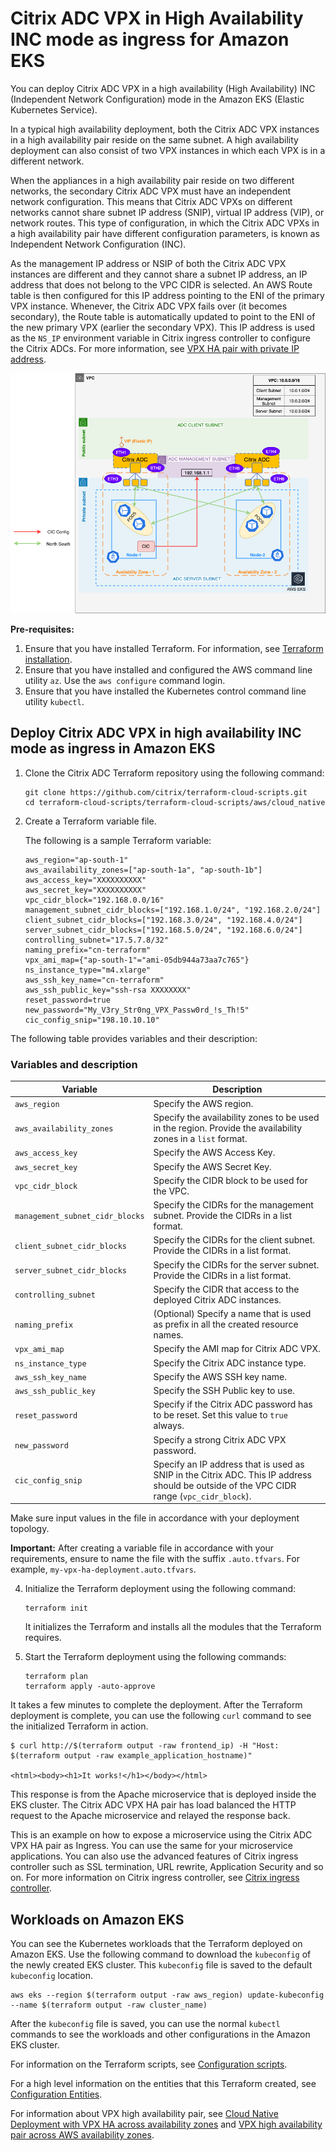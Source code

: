 # Citrix ADC VPX in High Availability INC mode as ingress for Amazon EKS

You can deploy Citrix ADC VPX in a high availability (High Availability) INC (Independent Network Configuration) mode in the Amazon EKS (Elastic Kubernetes Service).

In a typical high availability deployment, both the Citrix ADC VPX instances in a high availability pair reside on the same subnet. A high availability deployment can also consist of two VPX instances in which each VPX is in a different network.

When the appliances in a high availability pair reside on two different networks, the secondary Citrix ADC VPX must have an independent network configuration. This means that Citrix ADC VPXs on different networks cannot share subnet IP address (SNIP), virtual IP address (VIP), or network routes. This type of configuration, in which the Citrix ADC VPXs in a high availability pair have different configuration parameters, is known as Independent Network Configuration (INC).

As the management IP address or NSIP of both the Citrix ADC VPX instances are different and they cannot share a subnet IP address, an IP address that does not belong to the VPC CIDR is selected. An AWS Route table is then configured for this IP address pointing to the ENI of the primary VPX instance. Whenever, the Citrix ADC VPX fails over (it becomes secondary), the Route table is automatically updated to point to the ENI of the new primary VPX (earlier the secondary VPX). This IP address is used as the `NS_IP` environment variable in Citrix ingress controller to configure the Citrix ADCs. For more information, see [VPX HA pair with private IP address](https://docs.citrix.com/en-us/citrix-adc/current-release/deploying-vpx/deploy-aws/vpx-ha-pip-different-aws-zones.html).


   ![Unified Ingress Architecture with Citrix ADC VPXs deployed in HA INC mode as Ingress](../media/ha-inc-aws-eks-az-with-cic.png)

**Pre-requisites:**

1. Ensure that you have installed Terraform. For information, see [Terraform installation](https://learn.hashicorp.com/tutorials/terraform/install-cli).
2. Ensure that you have installed and configured the AWS command line utility `az`. Use the `aws configure` command login.
3. Ensure that you have installed the Kubernetes control command line utility `kubectl`.

## Deploy Citrix ADC VPX in high availability INC mode as ingress in Amazon EKS

1.  Clone the Citrix ADC Terraform repository using the following command:

        git clone https://github.com/citrix/terraform-cloud-scripts.git
        cd terraform-cloud-scripts/terraform-cloud-scripts/aws/cloud_native

1.  Create a Terraform variable file.

    The following is a sample Terraform variable:

        aws_region="ap-south-1"
        aws_availability_zones=["ap-south-1a", "ap-south-1b"]
        aws_access_key="XXXXXXXXXX"
        aws_secret_key="XXXXXXXXXX"
        vpc_cidr_block="192.168.0.0/16"
        management_subnet_cidr_blocks=["192.168.1.0/24", "192.168.2.0/24"]
        client_subnet_cidr_blocks=["192.168.3.0/24", "192.168.4.0/24"]
        server_subnet_cidr_blocks=["192.168.5.0/24", "192.168.6.0/24"]
        controlling_subnet="17.5.7.8/32"
        naming_prefix="cn-terraform"
        vpx_ami_map={"ap-south-1"="ami-05db944a73aa7c765"}
        ns_instance_type="m4.xlarge"
        aws_ssh_key_name="cn-terraform"
        aws_ssh_public_key="ssh-rsa XXXXXXXX"
        reset_password=true
        new_password="My_V3ry_Str0ng_VPX_Passw0rd_!s_Th!5"
        cic_config_snip="198.10.10.10"

The following table provides variables and their description:

### Variables and description

| Variable                        | Description                                                                                                                |
| ------------------------------- | -------------------------------------------------------------------------------------------------------------------------- |
| `aws_region`                    | Specify the AWS region.                                                                                                     |
| `aws_availability_zones`        | Specify the availability zones to be used in the region. Provide the availability zones in a `list` format.                                    |
| `aws_access_key`                | Specify the AWS Access Key.                                                                                                 |
| `aws_secret_key`                | Specify the AWS Secret Key.                                                                                                 |
| `vpc_cidr_block`                | Specify the CIDR block to be used for the VPC.                                                                              |
| `management_subnet_cidr_blocks` | Specify the CIDRs for the management subnet. Provide the CIDRs in a list format.                                                |
| `client_subnet_cidr_blocks`     | Specify the CIDRs for the client subnet. Provide the CIDRs in a list format.                                                    |
| `server_subnet_cidr_blocks`     | Specify the CIDRs for the server subnet. Provide the CIDRs in a list format.                                                   |
| `controlling_subnet`            | Specify the CIDR that access to the deployed Citrix ADC instances.                                               |
| `naming_prefix`                 | (Optional) Specify a name that is used as prefix in all the created resource names.                                         |
| `vpx_ami_map`                   | Specify the AMI map for Citrix ADC VPX.                                                                                     |
| `ns_instance_type`              | Specify the Citrix ADC instance type.                                                                                       |
| `aws_ssh_key_name`              | Specify the AWS SSH key name.                                                                                               |
| `aws_ssh_public_key`            | Specify the SSH Public key to use.                                                                                          |
| `reset_password`                | Specify if the Citrix ADC password has to be reset. Set this value to `true` always.                                          |
| `new_password`                  | Specify a strong Citrix ADC VPX password.                                                                                   |
| `cic_config_snip`               | Specify an IP address that is used as SNIP in the Citrix ADC. This IP address should be outside of the VPC CIDR range (`vpc_cidr_block`). |

Make sure input values in the file in accordance with your deployment topology.

**Important:** After creating a variable file in accordance with your requirements, ensure to name the file with the suffix `.auto.tfvars`. For example, `my-vpx-ha-deployment.auto.tfvars`.

4.  Initialize the Terraform deployment using the following command:

        terraform init

    It initializes the Terraform and installs all the modules that the Terraform requires.

1.  Start the Terraform deployment using the following commands:

        terraform plan
        terraform apply -auto-approve

It takes a few minutes to complete the deployment. After the Terraform deployment is complete, you can use the following `curl` command to see the initialized Terraform in action.

    $ curl http://$(terraform output -raw frontend_ip) -H "Host: $(terraform output -raw example_application_hostname)"

    <html><body><h1>It works!</h1></body></html>

This response is from the Apache microservice that is deployed inside the EKS cluster. The Citrix ADC VPX HA pair has load balanced the HTTP request to the Apache microservice and relayed the response back. 

This is an example on how to expose a microservice using the Citrix ADC VPX HA pair as Ingress. You can use the same for your microservice applications. You can also use the advanced features of Citrix ingress controller such as SSL termination, URL rewrite, Application Security and so on. For more information on Citrix ingress controller, see [Citrix ingress controller](https://developer-docs.citrix.com/projects/citrix-k8s-ingress-controller/en/latest/).

## Workloads on Amazon EKS

You can see the Kubernetes workloads that the Terraform deployed on Amazon EKS. Use the following command to download the `kubeconfig` of the newly created EKS cluster. This `kubeconfig` file is saved to the default `kubeconfig` location.

    aws eks --region $(terraform output -raw aws_region) update-kubeconfig --name $(terraform output -raw cluster_name)

After the `kubeconfig` file is saved, you can use the normal `kubectl` commands to see the workloads and other configurations in the Amazon EKS cluster.

For information on the Terraform scripts, see [Configuration scripts](https://github.com/citrix/terraform-cloud-scripts/blob/master/aws/ha_across_az/README.md).

For a high level information on the entities that this Terraform created, see [Configuration Entities](https://github.com/citrix/terraform-cloud-scripts/tree/master/aws/cloud_native#high-level-configuration-entities-created-by-the-terraform).

For information about VPX high availability pair, see [Cloud Native Deployment with VPX HA across availability zones](https://github.com/citrix/terraform-cloud-scripts/tree/master/aws/cloud_native) and [VPX high availability pair across AWS availability zones](https://github.com/citrix/terraform-cloud-scripts/blob/master/aws/ha_across_az/README.md).